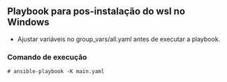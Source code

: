 ## Playbook para pos-instalação do wsl no Windows

- Ajustar variáveis no group_vars/all.yaml antes de executar a playbook.

### Comando de execução

```shell
# ansible-playbook -K main.yaml
```
